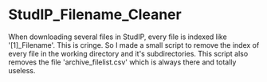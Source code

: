 # StudIP_Filename_Cleaner

When downloading several files in StudIP, every file is indexed like '[1]_Filename'. This is cringe. So I made a small script to remove the index of every file in the working directory and it's subdirectories.
This script also removes the file 'archive_filelist.csv' which is always there and totally useless.
